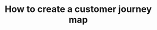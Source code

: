 ---
title: How to create a customer journey map
intro: "Plotting out a customer’s emotional landscape by way of a Customer Journey Map, or Experience Map, along their path sheds ­­­­light on key opportunities for deepening relationships." 
link:  'https://uxmastery.com/how-to-create-a-customer-journey-map/'
site: UX Mastery
category:
 - Customer discovery
tags:
 - Customer journey
 - Experience map
type: Article
---